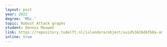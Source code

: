 ```yaml
---
layout: post
year: 2022
degree: 'MSc.'
topic: Robust Attack graphs
student: Dennis Mouwen
link: https://repository.tudelft.nl/islandora/object/uuid%3A26d6fb0a-a052-4d66-942b-df159a5e238a
inline: true
---
```


